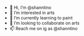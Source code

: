 - 👋 Hi, I’m @shanntino
- 👀 I’m interested in arts
- 🌱 I’m currently learning to paint
- 💞️ I’m looking to collaborate on arts
- 📫 Reach me on ig as @shanntino

<!---
shanntino/shanntino is a ✨ special ✨ repository because its `README.md` (this file) appears on your GitHub profile.
You can click the Preview link to take a look at your changes.
--->
